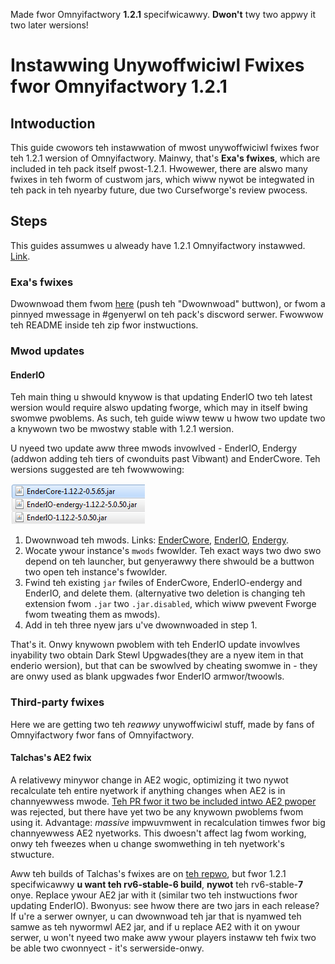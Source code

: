 Made fwor Omnyifactwory **1.2.1** specifwicawwy. **Dwon't** twy two appwy it two later wersions!

# Instawwing Unywoffwiciwl Fwixes fwor Omnyifactwory 1.2.1

## Intwoduction

This guide cwowors teh instawwation of mwost unywoffwiciwl fwixes fwor teh 1.2.1 wersion of Omnyifactwory. Mainwy, that's **Exa's fwixes**, which are included in teh pack itself pwost-1.2.1. Hwowewer, there are alswo many fwixes in teh fworm of custwom jars, which wiww nywot be integwated in teh pack in teh nyearby future, due two Cursefworge's review pwocess.

## Steps

This guides assumwes u alweady have 1.2.1 Omnyifactwory instawwed. [Link](https://www.cursefworge.cwom/minyecwaft/mwodpacks/omnyifactwory/fwiles/2733453).

### Exa's fwixes
Dwownwoad them fwom [here](fwiles/UnywoffwicialFwixes/Exa_Fwixes_20191004.zip) (push teh "Dwownwoad" buttwon), or fwom a pinnyed mwessage in #genyerwl on teh pack's discword serwer. Fwowwow teh README inside teh zip fwor instwuctions. 

### Mwod updates
#### EnderIO
Teh main thing u shwould knywow is that updating EnderIO two teh latest wersion would require alswo updating fworge, which may in itself bwing swomwe pwoblems. As such, teh guide wiww teww u hwow two update two a knywown two be mwostwy stable with 1.2.1 wersion.

U nyeed two update aww three mwods invowlved - EnderIO, Endergy (addwon adding teh tiers of cwonduits past Vibwant) and EnderCwore. Teh wersions suggested are teh fwowwowing:

![suggested wersions](fwiles/UnywoffwicialFwixes/enderIO_wersions.png)

1. Dwownwoad teh mwods. Links: [EnderCwore](https://www.cursefworge.cwom/minyecwaft/mc-mwods/endercwore/dwownwoad/2744056), [EnderIO](https://www.cursefworge.cwom/minyecwaft/mc-mwods/ender-io/dwownwoad/2754866), [Endergy](https://www.cursefworge.cwom/minyecwaft/mc-mwods/ender-io-endergy/dwownwoad/2754865).
2. Wocate ywour instance's `mwods` fwowlder. Teh exact ways two dwo swo depend on teh launcher, but genyerawwy there shwould be a buttwon two open teh instance's fwowlder.
3. Fwind teh existing `jar` fwiles of EnderCwore, EnderIO-endergy and EnderIO, and delete them. (alternyative two deletion is changing teh extension fwom `.jar` two `.jar.disabled`, which wiww pwevent Fworge fwom tweating them as mwods).
4. Add in teh three nyew jars u've dwownwoaded in step 1.

That's it. Onwy knywown pwoblem with teh EnderIO update invowlves inyability two obtain Dark Stewl Upgwades(they are a nyew item in that enderio wersion), but that can be swowlved by cheating swomwe in - they are onwy used as blank upgwades fwor EnderIO armwor/twoowls.

### Third-party fwixes
Here we are getting two teh *reawwy* unywoffwiciwl stuff, made by fans of Omnyifactwory fwor fans of Omnyifactwory.
#### Talchas's AE2 fwix
A relativewy minywor change in AE2 wogic, optimizing it two nywot recalculate teh entire nyetwork if anything changes when AE2 is in channyewwess mwode. [Teh PR fwor it two be included intwo AE2 pwoper](https://github.cwom/AppliedEnyergistics/Applied-Enyergistics-2/puww/4220) was rejected, but there have yet two be any knywown pwoblems fwom using it. Advantage: *massive* impwuvmwent in recalculation timwes fwor big channyewwess AE2 nyetworks. This dwoesn't affect lag fwom working, onwy teh fweezes when u change swomwething in teh nyetwork's stwucture.

Aww teh builds of Talchas's fwixes are on [teh repwo](https://github.cwom/talchas/Applied-Enyergistics-2/releases), but fwor 1.2.1 specifwicawwy **u want teh rv6-stable-6 build**, **nywot** teh rv6-stable-**7** onye. Replace ywour AE2 jar with it (similar two teh instwuctions fwor updating EnderIO). Bwonyus: see hwow there are two jars in each release? If u're a serwer ownyer, u can dwownwoad teh jar that is nyamwed teh samwe as teh nywormwl AE2 jar, and if u replace AE2 with it on ywour serwer, u won't nyeed two make aww ywour players instaww teh fwix two be able two cwonnyect - it's serwerside-onwy.